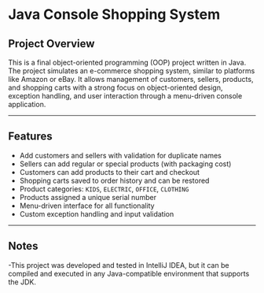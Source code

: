 # Java Console Shopping System

## Project Overview
This is a final object-oriented programming (OOP) project written in Java. The project simulates an e-commerce shopping system, similar to platforms like Amazon or eBay. It allows management of customers, sellers, products, and shopping carts with a strong focus on object-oriented design, exception handling, and user interaction through a menu-driven console application.

---

## Features
- Add customers and sellers with validation for duplicate names
- Sellers can add regular or special products (with packaging cost)
- Customers can add products to their cart and checkout
- Shopping carts saved to order history and can be restored
- Product categories: `KIDS`, `ELECTRIC`, `OFFICE`, `CLOTHING`
- Products assigned a unique serial number
- Menu-driven interface for all functionality
- Custom exception handling and input validation


---

## Notes
-This project was developed and tested in IntelliJ IDEA, but it can be compiled and executed in any Java-compatible environment that supports the JDK.
